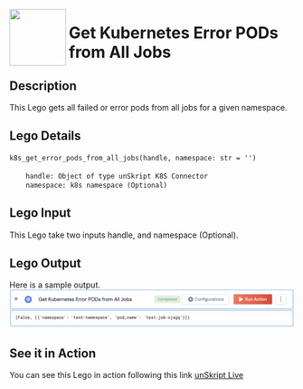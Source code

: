 [<img align="left" src="https://unskript.com/assets/favicon.png" width="100" height="100" style="padding-right: 5px">](https://unskript.com/assets/favicon.png) 
<h1>Get Kubernetes Error PODs from All Jobs</h1>

## Description
This Lego gets all failed or error pods from all jobs for a given namespace.


## Lego Details

    k8s_get_error_pods_from_all_jobs(handle, namespace: str = '') 

        handle: Object of type unSkript K8S Connector
        namespace: k8s namespace (Optional)

## Lego Input

This Lego take two inputs handle, and namespace (Optional).


## Lego Output
Here is a sample output.
<img src="./1.png">


## See it in Action

You can see this Lego in action following this link [unSkript Live](https://us.app.unskript.io)